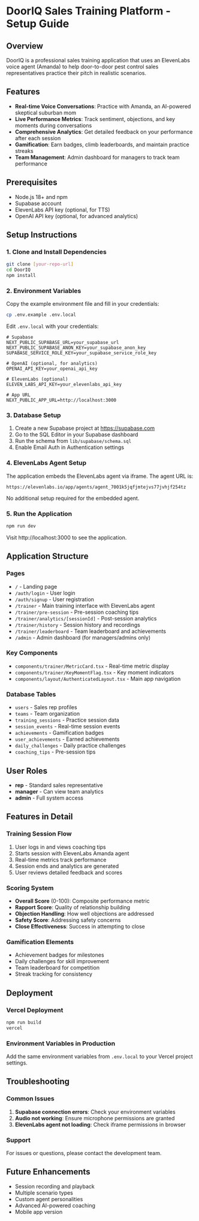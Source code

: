 # DoorIQ Sales Training Platform - Setup Guide

## Overview
DoorIQ is a professional sales training application that uses an ElevenLabs voice agent (Amanda) to help door-to-door pest control sales representatives practice their pitch in realistic scenarios.

## Features
- **Real-time Voice Conversations**: Practice with Amanda, an AI-powered skeptical suburban mom
- **Live Performance Metrics**: Track sentiment, objections, and key moments during conversations
- **Comprehensive Analytics**: Get detailed feedback on your performance after each session
- **Gamification**: Earn badges, climb leaderboards, and maintain practice streaks
- **Team Management**: Admin dashboard for managers to track team performance

## Prerequisites
- Node.js 18+ and npm
- Supabase account
- ElevenLabs API key (optional, for TTS)
- OpenAI API key (optional, for advanced analytics)

## Setup Instructions

### 1. Clone and Install Dependencies
```bash
git clone [your-repo-url]
cd DoorIQ
npm install
```

### 2. Environment Variables
Copy the example environment file and fill in your credentials:
```bash
cp .env.example .env.local
```

Edit `.env.local` with your credentials:
```
# Supabase
NEXT_PUBLIC_SUPABASE_URL=your_supabase_url
NEXT_PUBLIC_SUPABASE_ANON_KEY=your_supabase_anon_key
SUPABASE_SERVICE_ROLE_KEY=your_supabase_service_role_key

# OpenAI (optional, for analytics)
OPENAI_API_KEY=your_openai_api_key

# ElevenLabs (optional)
ELEVEN_LABS_API_KEY=your_elevenlabs_api_key

# App URL
NEXT_PUBLIC_APP_URL=http://localhost:3000
```

### 3. Database Setup
1. Create a new Supabase project at https://supabase.com
2. Go to the SQL Editor in your Supabase dashboard
3. Run the schema from `lib/supabase/schema.sql`
4. Enable Email Auth in Authentication settings

### 4. ElevenLabs Agent Setup
The application embeds the ElevenLabs agent via iframe. The agent URL is:
```
https://elevenlabs.io/app/agents/agent_7001k5jqfjmtejvs77jvhjf254tz
```

No additional setup required for the embedded agent.

### 5. Run the Application
```bash
npm run dev
```

Visit http://localhost:3000 to see the application.

## Application Structure

### Pages
- `/` - Landing page
- `/auth/login` - User login
- `/auth/signup` - User registration
- `/trainer` - Main training interface with ElevenLabs agent
- `/trainer/pre-session` - Pre-session coaching tips
- `/trainer/analytics/[sessionId]` - Post-session analytics
- `/trainer/history` - Session history and recordings
- `/trainer/leaderboard` - Team leaderboard and achievements
- `/admin` - Admin dashboard (for managers/admins only)

### Key Components
- `components/trainer/MetricCard.tsx` - Real-time metric display
- `components/trainer/KeyMomentFlag.tsx` - Key moment indicators
- `components/layout/AuthenticatedLayout.tsx` - Main app navigation

### Database Tables
- `users` - Sales rep profiles
- `teams` - Team organization
- `training_sessions` - Practice session data
- `session_events` - Real-time session events
- `achievements` - Gamification badges
- `user_achievements` - Earned achievements
- `daily_challenges` - Daily practice challenges
- `coaching_tips` - Pre-session tips

## User Roles
- **rep** - Standard sales representative
- **manager** - Can view team analytics
- **admin** - Full system access

## Features in Detail

### Training Session Flow
1. User logs in and views coaching tips
2. Starts session with ElevenLabs Amanda agent
3. Real-time metrics track performance
4. Session ends and analytics are generated
5. User reviews detailed feedback and scores

### Scoring System
- **Overall Score** (0-100): Composite performance metric
- **Rapport Score**: Quality of relationship building
- **Objection Handling**: How well objections are addressed
- **Safety Score**: Addressing safety concerns
- **Close Effectiveness**: Success in attempting to close

### Gamification Elements
- Achievement badges for milestones
- Daily challenges for skill improvement
- Team leaderboard for competition
- Streak tracking for consistency

## Deployment

### Vercel Deployment
```bash
npm run build
vercel
```

### Environment Variables in Production
Add the same environment variables from `.env.local` to your Vercel project settings.

## Troubleshooting

### Common Issues
1. **Supabase connection errors**: Check your environment variables
2. **Audio not working**: Ensure microphone permissions are granted
3. **ElevenLabs agent not loading**: Check iframe permissions in browser

### Support
For issues or questions, please contact the development team.

## Future Enhancements
- Session recording and playback
- Multiple scenario types
- Custom agent personalities
- Advanced AI-powered coaching
- Mobile app version
